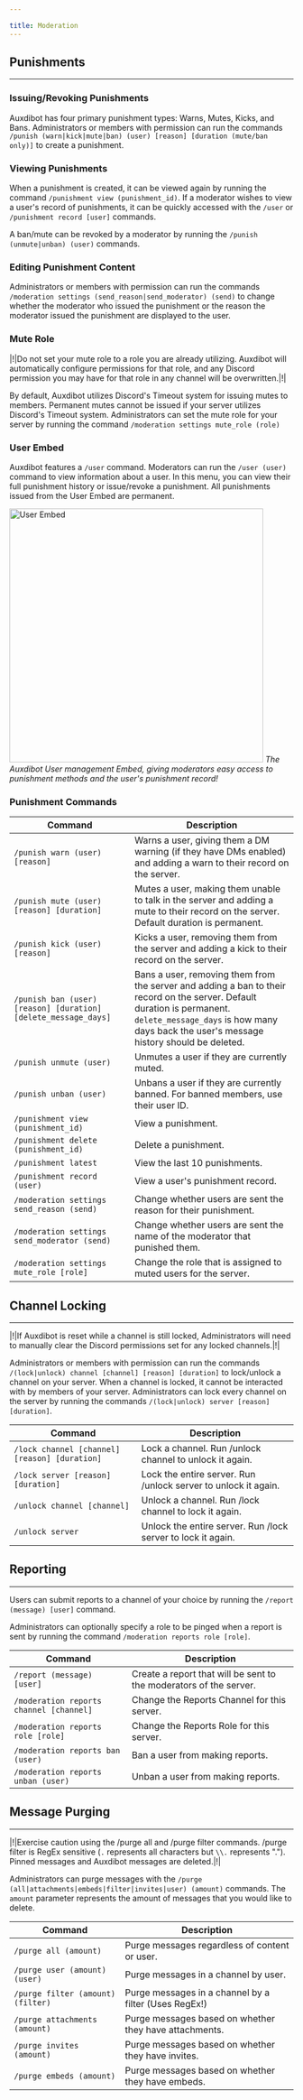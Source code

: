 ```yaml
---

title: Moderation
---
```


## Punishments

-----

### Issuing/Revoking Punishments

Auxdibot has four primary punishment types: Warns, Mutes, Kicks, and Bans. Administrators or members with permission can run the commands `/punish (warn|kick|mute|ban) (user) [reason] [duration (mute/ban only)]` to create a punishment.

### Viewing Punishments

When a punishment is created, it can be viewed again by running the command `/punishment view (punishment_id)`. If a moderator wishes to view a user's record of punishments, it can be quickly accessed with the `/user` or `/punishment record [user]` commands.

A ban/mute can be revoked by a moderator by running the `/punish (unmute|unban) (user)` commands.

### Editing Punishment Content

Administrators or members with permission can run the commands `/moderation settings (send_reason|send_moderator) (send)` to change whether the moderator who issued the punishment or the reason the moderator issued the punishment are displayed to the user.

### Mute Role

|!|Do not set your mute role to a role you are already utilizing. Auxdibot will automatically configure permissions for that role, and any Discord permission you may have for that role in any channel will be overwritten.|!|

By default, Auxdibot utilizes Discord's Timeout system for issuing mutes to members. Permanent mutes cannot be issued if your server utilizes Discord's Timeout system. Administrators can set the mute role for your server by running the command `/moderation settings mute_role (role)`
### User Embed

Auxdibot features a `/user` command. Moderators can run the `/user (user)` command to view information about a user. In this menu, you can view their full punishment history or issue/revoke a punishment. All punishments issued from the User Embed are permanent.

<p class="image">
<img alt="User Embed" src="/docs/_assets/user_embed.png" width=450/>
<em>The Auxdibot User management Embed, giving moderators easy access to punishment methods and the user's punishment record!</em>
</p>

### Punishment Commands

| Command  | Description |
| ------------- | ------------------- |
| `/punish warn (user) [reason]`| Warns a user, giving them a DM warning (if they have DMs enabled) and adding a warn to their record on the server. |
| `/punish mute (user) [reason] [duration]` | Mutes a user, making them unable to talk in the server and adding a mute to their record on the server. Default duration is permanent. |
| `/punish kick (user) [reason]`| Kicks a user, removing them from the server and adding a kick to their record on the server. |
| `/punish ban (user) [reason] [duration] [delete_message_days]`| Bans a user, removing them from the server and adding a ban to their record on the server. Default duration is permanent. `delete_message_days` is how many days back the user's message history should be deleted. |
| `/punish unmute (user)`| Unmutes a user if they are currently muted. |
| `/punish unban (user)`| Unbans a user if they are currently banned. For banned members, use their user ID. |
| `/punishment view (punishment_id)`| View a punishment. |
| `/punishment delete (punishment_id)`| Delete a punishment. |
| `/punishment latest`| View the last 10 punishments. |
| `/punishment record (user)`| View a user's punishment record. |
| `/moderation settings send_reason (send)`| Change whether users are sent the reason for their punishment. |
| `/moderation settings send_moderator (send)`| Change whether users are sent the name of the moderator that punished them. |
| `/moderation settings mute_role [role]`| Change the role that is assigned to muted users for the server. |

## Channel Locking

-----

|!|If Auxdibot is reset while a channel is still locked, Administrators will need to manually clear the Discord permissions set for any locked channels.|!|

Administrators or members with permission can run the commands `/(lock|unlock) channel [channel] [reason] [duration]` to lock/unlock a channel on your server. When a channel is locked, it cannot be interacted with by members of your server. Administrators can lock every channel on the server by running the commands `/(lock|unlock) server [reason] [duration]`.

| Command  | Description |
| ------------- | ------------------- |
| `/lock channel [channel] [reason] [duration]`| Lock a channel. Run /unlock channel to unlock it again. |
| `/lock server [reason] [duration]` | Lock the entire server. Run /unlock server to unlock it again. |
| `/unlock channel [channel]`| Unlock a channel. Run /lock channel to lock it again. |
| `/unlock server`| Unlock the entire server. Run /lock server to lock it again. |

## Reporting

-----

Users can submit reports to a channel of your choice by running the `/report (message) [user]` command. 

Administrators can optionally specify a role to be pinged when a report is sent by running the command `/moderation reports role [role]`.

| Command  | Description |
| ------------- | ------------------- |
| `/report (message) [user]`| Create a report that will be sent to the moderators of the server. |
| `/moderation reports channel [channel]`| Change the Reports Channel for this server. |
| `/moderation reports role [role]` | Change the Reports Role for this server. |
| `/moderation reports ban (user)`| Ban a user from making reports. |
| `/moderation reports unban (user)`| Unban a user from making reports. |

## Message Purging

-----

|!|Exercise caution using the /purge all and /purge filter commands. /purge filter is RegEx sensitive (`.` represents all characters but `\\.` represents "."). Pinned messages and Auxdibot messages are deleted.|!|

Administrators can purge messages with the `/purge (all|attachments|embeds|filter|invites|user) (amount)` commands. The `amount` parameter represents the amount of messages that you would like to delete.

| Command  | Description |
| ------------- | ------------------- |
| `/purge all (amount)`| Purge messages regardless of content or user. |
| `/purge user (amount) (user)` | Purge messages in a channel by user. |
| `/purge filter (amount) (filter)`| Purge messages in a channel by a filter (Uses RegEx!) |
| `/purge attachments (amount)`| Purge messages based on whether they have attachments. |
| `/purge invites (amount)`| Purge messages based on whether they have invites. |
| `/purge embeds (amount)`| Purge messages based on whether they have embeds. |
